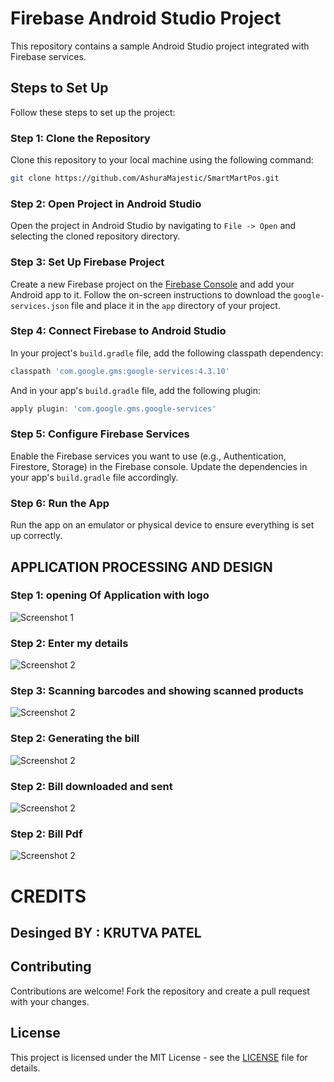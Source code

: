 # Firebase Android Studio Project

This repository contains a sample Android Studio project integrated with Firebase services.

## Steps to Set Up

Follow these steps to set up the project:

### Step 1: Clone the Repository
Clone this repository to your local machine using the following command:

```bash
git clone https://github.com/AshuraMajestic/SmartMartPos.git
```

### Step 2: Open Project in Android Studio
Open the project in Android Studio by navigating to `File -> Open` and selecting the cloned repository directory.

### Step 3: Set Up Firebase Project
Create a new Firebase project on the [Firebase Console](https://console.firebase.google.com/) and add your Android app to it. Follow the on-screen instructions to download the `google-services.json` file and place it in the `app` directory of your project.

### Step 4: Connect Firebase to Android Studio
In your project's `build.gradle` file, add the following classpath dependency:

```gradle
classpath 'com.google.gms:google-services:4.3.10'
```

And in your app's `build.gradle` file, add the following plugin:

```gradle
apply plugin: 'com.google.gms.google-services'
```

### Step 5: Configure Firebase Services
Enable the Firebase services you want to use (e.g., Authentication, Firestore, Storage) in the Firebase console. Update the dependencies in your app's `build.gradle` file accordingly.

### Step 6: Run the App
Run the app on an emulator or physical device to ensure everything is set up correctly.

## APPLICATION PROCESSING AND DESIGN

### Step 1: opening Of Application with logo
![Screenshot 1](screenshots/s1.jpg)


### Step 2: Enter my details
![Screenshot 2](screenshots/s2.png)

### Step 3: Scanning barcodes and showing scanned products
![Screenshot 2](screenshots/s3.png)

### Step 2: Generating the bill
![Screenshot 2](screenshots/s4.png)


### Step 2: Bill downloaded and sent
![Screenshot 2](screenshots/s5.png)


### Step 2: Bill Pdf
![Screenshot 2](screenshots/s6.png)


# CREDITS
## Desinged BY : KRUTVA PATEL

## Contributing

Contributions are welcome! Fork the repository and create a pull request with your changes.

## License

This project is licensed under the MIT License - see the [LICENSE](LICENSE) file for details.
